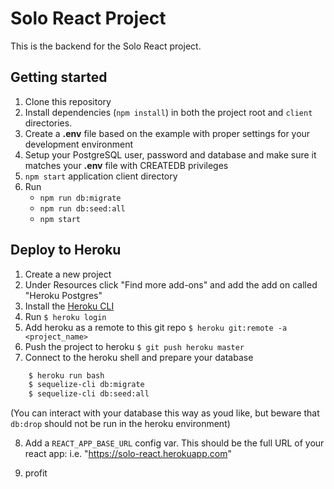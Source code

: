 # Solo React Project

This is the backend for the Solo React project.

## Getting started

1. Clone this repository
2. Install dependencies (`npm install`) in both the project root and `client` directories. 
3. Create a **.env** file based on the example with proper settings for your
   development environment
4. Setup your PostgreSQL user, password and database and make sure it matches your **.env** file with CREATEDB privileges
5. `npm start` application  client directory
5. Run
   * `npm run db:migrate`
   * `npm run db:seed:all`
   * `npm start`

## Deploy to Heroku

1. Create a new project
2. Under Resources click "Find more add-ons" and add the add on called "Heroku Postgres"
3. Install the [Heroku CLI](https://devcenter.heroku.com/articles/heroku-command-line)
4. Run `$ heroku login`
5. Add heroku as a remote to this git repo `$ heroku git:remote -a <project_name>`
6. Push the project to heroku `$ git push heroku master`
7. Connect to the heroku shell and prepare your database

```bash
    $ heroku run bash
    $ sequelize-cli db:migrate
    $ sequelize-cli db:seed:all
```
(You can interact with your database this way as youd like, but beware that `db:drop` should not be run in the heroku environment)

8. Add a `REACT_APP_BASE_URL` config var.  This should be the full URL of your react app: i.e. "https://solo-react.herokuapp.com"

9. profit